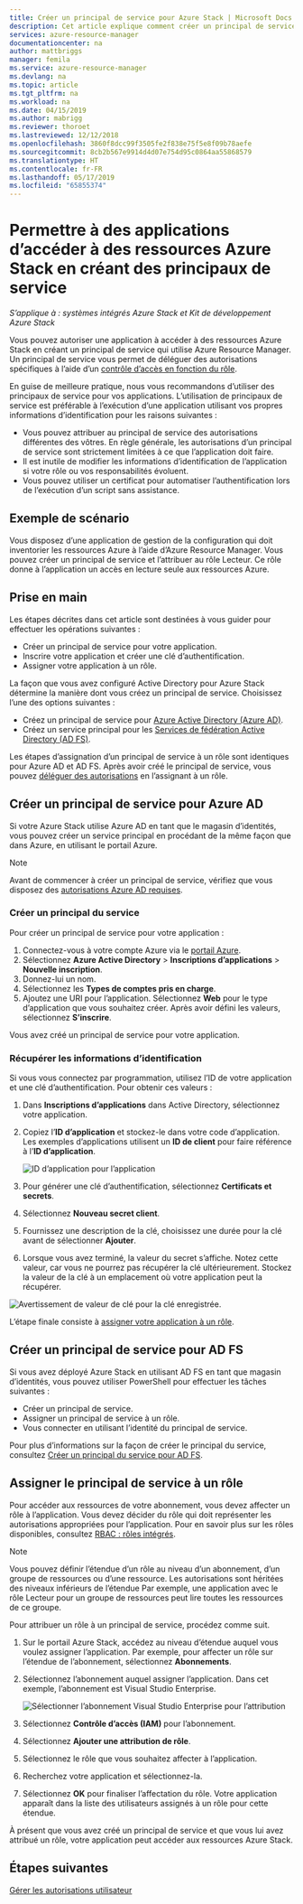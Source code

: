 ```yaml
---
title: Créer un principal de service pour Azure Stack | Microsoft Docs
description: Cet article explique comment créer un principal de service utilisable avec le contrôle d’accès en fonction du rôle dans Azure Resource Manager pour gérer l’accès aux ressources.
services: azure-resource-manager
documentationcenter: na
author: mattbriggs
manager: femila
ms.service: azure-resource-manager
ms.devlang: na
ms.topic: article
ms.tgt_pltfrm: na
ms.workload: na
ms.date: 04/15/2019
ms.author: mabrigg
ms.reviewer: thoroet
ms.lastreviewed: 12/12/2018
ms.openlocfilehash: 3860f8dcc99f3505fe2f838e75f5e8f09b78aefe
ms.sourcegitcommit: 8cb2b567e9914d4d07e754d95c0864aa55868579
ms.translationtype: HT
ms.contentlocale: fr-FR
ms.lasthandoff: 05/17/2019
ms.locfileid: "65855374"
---
```

# <a name="give-applications-access-to-azure-stack-resources-by-creating-service-principals"></a>Permettre à des applications d’accéder à des ressources Azure Stack en créant des principaux de service

*S’applique à : systèmes intégrés Azure Stack et Kit de développement Azure Stack*

Vous pouvez autoriser une application à accéder à des ressources Azure Stack en créant un principal de service qui utilise Azure Resource Manager. Un principal de service vous permet de déléguer des autorisations spécifiques à l’aide d’un [contrôle d’accès en fonction du rôle](azure-stack-manage-permissions.md).

En guise de meilleure pratique, nous vous recommandons d’utiliser des principaux de service pour vos applications. L’utilisation de principaux de service est préférable à l’exécution d’une application utilisant vos propres informations d’identification pour les raisons suivantes :

* Vous pouvez attribuer au principal de service des autorisations différentes des vôtres. En règle générale, les autorisations d’un principal de service sont strictement limitées à ce que l’application doit faire.
* Il est inutile de modifier les informations d’identification de l’application si votre rôle ou vos responsabilités évoluent.
* Vous pouvez utiliser un certificat pour automatiser l’authentification lors de l’exécution d’un script sans assistance.

## <a name="example-scenario"></a>Exemple de scénario

Vous disposez d’une application de gestion de la configuration qui doit inventorier les ressources Azure à l’aide d’Azure Resource Manager. Vous pouvez créer un principal de service et l’attribuer au rôle Lecteur. Ce rôle donne à l’application un accès en lecture seule aux ressources Azure.

## <a name="getting-started"></a>Prise en main

Les étapes décrites dans cet article sont destinées à vous guider pour effectuer les opérations suivantes :

* Créer un principal de service pour votre application.
* Inscrire votre application et créer une clé d’authentification.
* Assigner votre application à un rôle.

La façon que vous avez configuré Active Directory pour Azure Stack détermine la manière dont vous créez un principal de service. Choisissez l’une des options suivantes :

* Créez un principal de service pour [Azure Active Directory (Azure AD)](azure-stack-create-service-principals.md#create-service-principal-for-azure-ad).
* Créez un service principal pour les [Services de fédération Active Directory (AD FS)](azure-stack-create-service-principals.md#create-service-principal-for-ad-fs).

Les étapes d’assignation d’un principal de service à un rôle sont identiques pour Azure AD et AD FS. Après avoir créé le principal de service, vous pouvez [déléguer des autorisations](azure-stack-create-service-principals.md) en l’assignant à un rôle.

## <a name="create-service-principal-for-azure-ad"></a>Créer un principal de service pour Azure AD

Si votre Azure Stack utilise Azure AD en tant que le magasin d’identités, vous pouvez créer un service principal en procédant de la même façon que dans Azure, en utilisant le portail Azure.

> [!NOTE]
> Avant de commencer à créer un principal de service, vérifiez que vous disposez des [autorisations Azure AD requises](/azure/active-directory/develop/howto-create-service-principal-portal#required-permissions).

### <a name="create-service-principal"></a>Créer un principal du service

Pour créer un principal de service pour votre application :

1. Connectez-vous à votre compte Azure via le [portail Azure](https://portal.azure.com).
2. Sélectionnez **Azure Active Directory** > **Inscriptions d’applications** > **Nouvelle inscription**.
3. Donnez-lui un nom.
4. Sélectionnez les **Types de comptes pris en charge**.
5.  Ajoutez une URI pour l’application. Sélectionnez **Web** pour le type d’application que vous souhaitez créer. Après avoir défini les valeurs, sélectionnez **S’inscrire**.

Vous avez créé un principal de service pour votre application.

### <a name="get-credentials"></a>Récupérer les informations d’identification

Si vous vous connectez par programmation, utilisez l’ID de votre application et une clé d’authentification. Pour obtenir ces valeurs :

1. Dans **Inscriptions d’applications** dans Active Directory, sélectionnez votre application.

2. Copiez l’**ID d’application** et stockez-le dans votre code d’application. Les exemples d’applications utilisent un **ID de client** pour faire référence à l’**ID d’application**.

     ![ID d’application pour l’application](./media/azure-stack-create-service-principals/image12.png)
3. Pour générer une clé d’authentification, sélectionnez **Certificats et secrets**.

4. Sélectionnez **Nouveau secret client**.

5. Fournissez une description de la clé, choisissez une durée pour la clé avant de sélectionner **Ajouter**. 

6. Lorsque vous avez terminé, la valeur du secret s’affiche. Notez cette valeur, car vous ne pourrez pas récupérer la clé ultérieurement. Stockez la valeur de la clé à un emplacement où votre application peut la récupérer.

![Avertissement de valeur de clé pour la clé enregistrée.](./media/azure-stack-create-service-principals/image15.png)

L’étape finale consiste à [assigner votre application à un rôle](azure-stack-create-service-principals.md).

## <a name="create-service-principal-for-ad-fs"></a>Créer un principal de service pour AD FS

Si vous avez déployé Azure Stack en utilisant AD FS en tant que magasin d’identités, vous pouvez utiliser PowerShell pour effectuer les tâches suivantes :

* Créer un principal de service.
* Assigner un principal de service à un rôle.
* Vous connecter en utilisant l’identité du principal de service.

Pour plus d’informations sur la façon de créer le principal du service, consultez [Créer un principal du service pour AD FS](../operator/azure-stack-create-service-principals.md#manage-service-principal-for-ad-fs).

## <a name="assign-the-service-principal-to-a-role"></a>Assigner le principal de service à un rôle

Pour accéder aux ressources de votre abonnement, vous devez affecter un rôle à l’application. Vous devez décider du rôle qui doit représenter les autorisations appropriées pour l’application. Pour en savoir plus sur les rôles disponibles, consultez [RBAC : rôles intégrés](/azure/role-based-access-control/built-in-roles).

> [!NOTE]
> Vous pouvez définir l’étendue d’un rôle au niveau d’un abonnement, d’un groupe de ressources ou d’une ressource. Les autorisations sont héritées des niveaux inférieurs de l’étendue Par exemple, une application avec le rôle Lecteur pour un groupe de ressources peut lire toutes les ressources de ce groupe.

Pour attribuer un rôle à un principal de service, procédez comme suit.

1. Sur le portail Azure Stack, accédez au niveau d’étendue auquel vous voulez assigner l’application. Par exemple, pour affecter un rôle sur l’étendue de l’abonnement, sélectionnez **Abonnements**.

2. Sélectionnez l’abonnement auquel assigner l’application. Dans cet exemple, l’abonnement est Visual Studio Enterprise.

     ![Sélectionner l’abonnement Visual Studio Enterprise pour l’attribution](./media/azure-stack-create-service-principals/image16.png)

3. Sélectionnez **Contrôle d’accès (IAM)** pour l’abonnement.

4. Sélectionnez **Ajouter une attribution de rôle**.

5. Sélectionnez le rôle que vous souhaitez affecter à l’application.

6. Recherchez votre application et sélectionnez-la.

7. Sélectionnez **OK** pour finaliser l’affectation du rôle. Votre application apparaît dans la liste des utilisateurs assignés à un rôle pour cette étendue.

À présent que vous avez créé un principal de service et que vous lui avez attribué un rôle, votre application peut accéder aux ressources Azure Stack.

## <a name="next-steps"></a>Étapes suivantes

[Gérer les autorisations utilisateur](azure-stack-manage-permissions.md)
